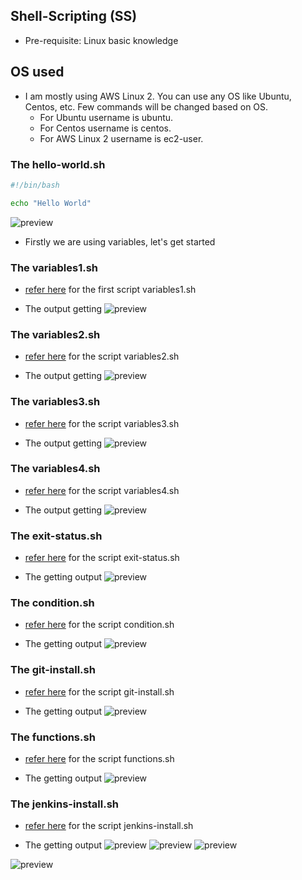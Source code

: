 Shell-Scripting (SS)
--------------------

* Pre-requisite: Linux basic knowledge

OS used
--------

* I am mostly using AWS Linux 2. You can use any OS like Ubuntu, Centos, etc. Few commands will be changed based on OS.
    * For Ubuntu username is ubuntu.
    * For Centos username is centos.
    * For AWS Linux 2 username is ec2-user.

### The hello-world.sh

```bash
#!/bin/bash

echo "Hello World"
```
![preview](Images/ss5.png)

* Firstly we are using variables, let's get started

### The variables1.sh  

* [refer here](https://github.com/qtaarkayapril23/shell-scripting/commit/18d6b2a14412ceefa80ffc6711eabfa04e152467#diff-eb2438092149171548e316f9dda1827048d28e7ef3d5d41b8f49dd267d96fd01) for the first script variables1.sh

* The output getting
![preview](Images/ss1.png)


### The variables2.sh

* [refer here](https://github.com/qtaarkayapril23/shell-scripting/commit/18d6b2a14412ceefa80ffc6711eabfa04e152467#diff-9731339ca5c929ab416ca6bca927204cbc0e0dbf5e5b64f9f3ed3cfe72ea3380) for the script variables2.sh

* The output getting
![preview](Images/ss2.png)


### The variables3.sh

* [refer here](https://github.com/qtaarkayapril23/shell-scripting/commit/18d6b2a14412ceefa80ffc6711eabfa04e152467#diff-7c834c54f7cdb526cf218412de20e1cc43e51d848c5f1540ba6bbb53eef360ac) for the script variables3.sh

* The output getting
![preview](Images/ss3.png)


### The variables4.sh

* [refer here](https://github.com/qtaarkayapril23/shell-scripting/commit/d370311e1a857d5d53e97773a46d8858b667a7a2#diff-670efdd233050912b7bc78e17773b4d26333a81d794616cbc8afa2b50e09f62c) for the script variables4.sh

* The output getting
![preview](Images/ss4.png)


### The exit-status.sh

* [refer here](https://github.com/qtaarkayapril23/shell-scripting/commit/b6708d8d37f06b8d3b05b3151fca45e6d991242f#diff-4ba99d10b4d7a5f8b4ea1343e06b2cba203f6fb97a3b979f4bef1310ae2d91b9) for the script exit-status.sh

* The getting output
![preview](Images/ss6.png)


### The condition.sh

* [refer here](https://github.com/qtaarkayapril23/shell-scripting/blob/main/condition.sh) for the script condition.sh 

* The getting output
![preview](Images/ss7.png)


### The git-install.sh

* [refer here](https://github.com/qtaarkayapril23/shell-scripting/blob/main/git-install.sh/) for the script git-install.sh

* The getting output
![preview](Images/ss8.png)


### The functions.sh

* [refer here](https://github.com/qtaarkayapril23/shell-scripting/blob/main/functions.sh) for the script functions.sh

* The getting output
![preview](Images/ss9.png)


### The jenkins-install.sh

* [refer here](https://github.com/qtaarkayapril23/shell-scripting/blob/main/jenkins-install.sh) for the script jenkins-install.sh

* The getting output
![preview](Images/ss10.png)
![preview](Images/ss11.png)
![preview](Images/ss12.png)

![preview](Images/Thank%20you%20.png)